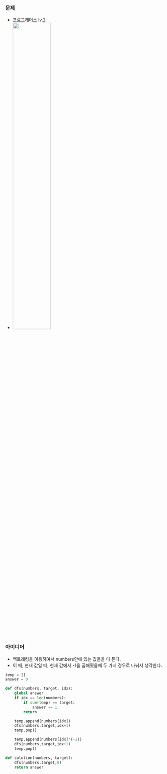 ### 문제
* 프로그래머스 lv.2
* <img src="https://user-images.githubusercontent.com/95834067/196575819-79d0ad25-17e4-4e13-b8a6-2dd938da74ee.png"  width="50%" height='50%'>

### 아이디어
* 백트래킹을 이용하여서 numbers안에 있는 값들을 다 돈다.
* 이 때, 현재 값일 때, 현재 값에서 -1을 곱해줬을때 두 가지 경우로 나눠서 생각한다.

```python
temp = []
answer = 0

def dfs(numbers, target, idx):
    global answer
    if idx == len(numbers):
        if sum(temp) == target:
            answer += 1
        return

    temp.append(numbers[idx])
    dfs(numbers,target,idx+1)
    temp.pop()

    temp.append(numbers[idx]*(-1))
    dfs(numbers,target,idx+1)
    temp.pop()

def solution(numbers, target):
    dfs(numbers,target,0)
    return answer

```
